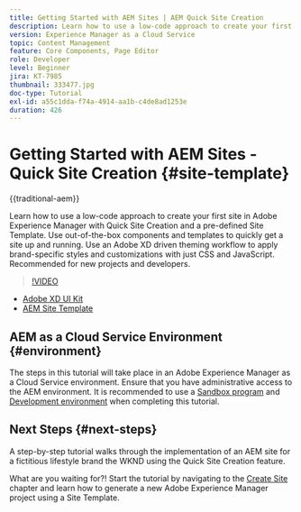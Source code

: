 ```yaml
---
title: Getting Started with AEM Sites | AEM Quick Site Creation
description: Learn how to use a low-code approach to create your first site in Adobe Experience Manager with Quick Site Creation and a pre-defined Site Template. Use out-of-the-box components and templates to quickly get a site up and running. Use an Adobe XD driven theming workflow to apply brand-specific styles and customizations with just CSS and JavaScript. Recommendeded for new projects and developers.
version: Experience Manager as a Cloud Service
topic: Content Management
feature: Core Components, Page Editor
role: Developer
level: Beginner
jira: KT-7985
thumbnail: 333477.jpg
doc-type: Tutorial
exl-id: a55c1dda-f74a-4914-aa1b-c4de8ad1253e
duration: 426
---
```

# Getting Started with AEM Sites - Quick Site Creation {#site-template}

{{traditional-aem}}

Learn how to use a low-code approach to create your first site in Adobe Experience Manager with Quick Site Creation and a pre-defined Site Template. Use out-of-the-box components and templates to quickly get a site up and running. Use an Adobe XD driven theming workflow to apply brand-specific styles and customizations with just CSS and JavaScript. Recommended for new projects and developers.

>[!VIDEO](https://video.tv.adobe.com/v/333477?quality=12&learn=on)

* [Adobe XD UI Kit](https://github.com/adobe/aem-site-template-basic/blob/main/files/wireframe.xd)
* [AEM Site Template](https://github.com/adobe/aem-site-template-basic)

## AEM as a Cloud Service Environment {#environment}

The steps in this tutorial will take place in an Adobe Experience Manager as a Cloud Service environment. Ensure that you have administrative access to the AEM environment. It is recommended to use a [Sandbox program](https://experienceleague.adobe.com/docs/experience-manager-cloud-service/onboarding/getting-access/sandbox-programs/introduction-sandbox-programs.html) and [Development environment](https://experienceleague.adobe.com/docs/experience-manager-cloud-service/implementing/using-cloud-manager/manage-environments.html) when completing this tutorial.

## Next Steps {#next-steps}

A step-by-step tutorial walks through the implementation of an AEM site for a fictitious lifestyle brand the WKND using the Quick Site Creation feature.

What are you waiting for?! Start the tutorial by navigating to the [Create Site](create-site.md) chapter and learn how to generate a new Adobe Experience Manager project using a Site Template.
